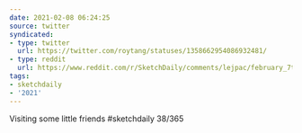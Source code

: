 ```yaml
---
date: 2021-02-08 06:24:25
source: twitter
syndicated:
- type: twitter
  url: https://twitter.com/roytang/statuses/1358662954086932481/
- type: reddit
  url: https://www.reddit.com/r/SketchDaily/comments/lejpac/february_7th_sealife/gmk2p0l/
tags:
- sketchdaily
- '2021'
---
```


Visiting some little friends #sketchdaily 38/365